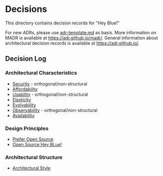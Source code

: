 # Decisions

This directory contains decision records for "Hey Blue!"

For new ADRs, please use [adr-template.md](adr-template.md) as basis.
More information on MADR is available at <https://adr.github.io/madr/>.
General information about architectural decision records is available at <https://adr.github.io/>.

## Decision Log

### Architectural Characteristics

- [Security](./characteristics/ADR-003-security.md) - orthogonal/non-structural
- [Affordability](./characteristics/ADR-004-affordability.md)
- [Usability](./characteristics/ADR-005-usability.md) - orthogonal/non-structural
- [Elasticity](./characteristics/ADR-006-elasticity.md)
- [Evolvability](./characteristics/ADR-007-evolvability.md)
- [Observability](./characteristics/ADR-008-observability.md) - orthogonal/non-structural
- [Availability](./characteristics/ADR-009-availability.md)

### Design Principles

- [Prefer Open Source](./principles/ADR-001-technology-choices.md)
- [Open Source Hey BLue!](./principles/ADR-002-opensource-heyblue.md)

### Architectural Structure

- [Architectural Style](./structure/ADR-010-architectural-style.md)




